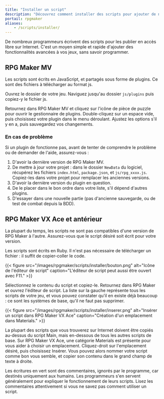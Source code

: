 ```yaml
---
title: "Installer un script"
description: "Découvrez comment installer des scripts pour ajouter de nouvelles fonctionnalités à vos jeux RPG Maker, sans savoir programmer."
portail: rpgmaker
aliases:
    - /scripts/installer/
---
```


De nombreux programmeurs écrivent des scripts pour les publier en accès libre sur Internet. C'est un moyen simple et rapide d'ajouter des fonctionnalités avancées à vos jeux, sans savoir programmer.

## RPG Maker MV

Les scripts sont écrits en JavaScript, et partagés sous forme de plugins. Ce sont des fichiers à télécharger au format js.

Ouvrez le dossier de votre jeu. Naviguez jusqu'au dossier `js/plugins` puis copiez-y le fichier js.

Retournez dans RPG Maker MV et cliquez sur l'icône de pièce de puzzle pour ouvrir le gestionnaire de plugins. Double-cliquez sur un espace vide, puis choisissez votre plugin dans le menu déroulant. Ajustez les options s'il y en a, puis sauvegardez vos changements.

### En cas de problème

Si un plugin de fonctionne pas, avant de tenter de comprendre le problème ou de demander de l'aide, assurez-vous :

1. D'avoir la dernière version de RPG Maker MV.
2. De mettre à jour votre projet : dans le dossier `NewData` du logiciel, récupérez les fichiers `index.html`, `package.json`, et `js/rpg_xxxx.js`. Copiez-les dans votre projet pour remplacer les anciennes versions.
3. D'avoir la dernière version du plugin en question.
4. De le placer dans le bon ordre dans votre liste, s'il dépend d'autres plugins.
5. D'essayer dans une nouvelle partie (pas d'ancienne sauvegarde, ou de test de combat depuis la BDD).

## RPG Maker VX Ace et antérieur

La plupart du temps, les scripts ne sont pas compatibles d'une version de RPG Maker à l'autre. Assurez-vous que le script désiré soit écrit pour votre version.

Les scripts sont écrits en Ruby. Il n'est pas nécessaire de télécharger un fichier : il suffit de copier-coller le code.

{{< figure src="/images/rpgmaker/scripts/installer/bouton.png" alt="Icône de l'éditeur de script" caption="L'éditeur de script peut aussi être ouvert avec F11." >}}

Sélectionnez le contenu du script et copiez-le. Retournez dans RPG Maker et ouvrez l'éditeur de script. La liste sur la gauche représente tous les scripts de votre jeu, et vous pouvez constater qu'il en existe déjà beaucoup : ce sont les systèmes de base, qu'il ne faut pas supprimer.

{{< figure src="/images/rpgmaker/scripts/installer/inserer.png" alt="Insérer un script dans RPG Maker VX Ace" caption="Création d'un emplacement dans Materials." >}}

La plupart des scripts que vous trouverez sur Internet doivent être copiés au-dessus du script Main, mais en-dessous de tous les autres scripts de base. Sur RPG Maker VX Ace, une catégorie Materials est présente pour vous aider à choisir un emplacement. Cliquez-droit sur l'emplacement désiré, puis choisissez Insérer. Vous pouvez alors nommer votre script comme bon vous semble, et copier son contenu dans le grand champ de texte à droite.

Les écritures en vert sont des commentaires, ignorés par le programme, car destinés uniquement aux humains. Les programmeurs s'en servent généralement pour expliquer le fonctionnement de leurs scripts. Lisez les commentaires attentivement si vous ne savez pas comment utiliser un script.
